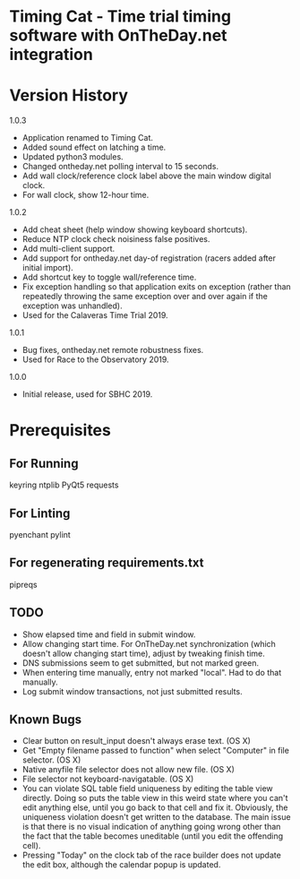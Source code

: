 # Timing Cat - Time trial timing software with OnTheDay.net integration

# Version History
1.0.3
- Application renamed to Timing Cat.
- Added sound effect on latching a time.
- Updated python3 modules.
- Changed ontheday.net polling interval to 15 seconds.
- Add wall clock/reference clock label above the main window digital clock.
- For wall clock, show 12-hour time.

1.0.2
- Add cheat sheet (help window showing keyboard shortcuts).
- Reduce NTP clock check noisiness false positives.
- Add multi-client support.
- Add support for ontheday.net day-of registration (racers added after initial
  import).
- Add shortcut key to toggle wall/reference time.
- Fix exception handling so that application exits on exception (rather than
  repeatedly throwing the same exception over and over again if the exception
  was unhandled).
- Used for the Calaveras Time Trial 2019.
        
1.0.1
- Bug fixes, ontheday.net remote robustness fixes.
- Used for Race to the Observatory 2019.

1.0.0
- Initial release, used for SBHC 2019.

# Prerequisites

## For Running
keyring
ntplib
PyQt5
requests

## For Linting
pyenchant
pylint

## For regenerating requirements.txt
pipreqs

## TODO
- Show elapsed time and field in submit window.
- Allow changing start time. For OnTheDay.net synchronization (which doesn't
  allow changing start time), adjust by tweaking finish time.
- DNS submissions seem to get submitted, but not marked green.
- When entering time manually, entry not marked "local". Had to do that
  manually.
- Log submit window transactions, not just submitted results.

## Known Bugs
- Clear button on result_input doesn't always erase text. (OS X)
- Get "Empty filename passed to function" when select "Computer" in file
  selector. (OS X)
- Native anyfile file selector does not allow new file. (OS X)
- File selector not keyboard-navigatable. (OS X)
- You can violate SQL table field uniqueness by editing the table view directly.
  Doing so puts the table view in this weird state where you can't edit anything
  else, until you go back to that cell and fix it. Obviously, the uniqueness
  violation doesn't get written to the database. The main issue is that there
  is no visual indication of anything going wrong other than the fact that
  the table becomes uneditable (until you edit the offending cell).
- Pressing "Today" on the clock tab of the race builder does not update the
  edit box, although the calendar popup is updated.

